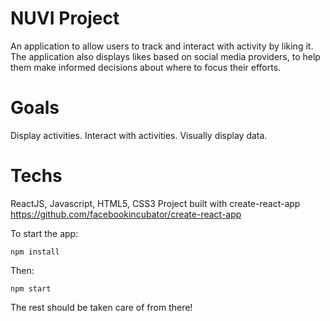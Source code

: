 # NUVI Project
An application to allow users to track and interact with activity by liking it. The application also displays likes based on social media providers, to help them make informed decisions about where to focus their efforts.

# Goals
Display activities.
Interact with activities.
Visually display data.

# Techs
ReactJS, Javascript, HTML5, CSS3
Project built with create-react-app https://github.com/facebookincubator/create-react-app

To start the app:
```
npm install
```
Then:
```
npm start
```
The rest should be taken care of from there!
